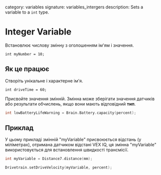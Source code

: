 category: variables 
signature: variables_intergers
description: Sets a variable to a `int` type.

# Integer Variable

Встановлює числову змінну з оголошенням ім'ям і значення.

`int myNumber = 10;`

## Як це працює

Створіть унікальне і характерне ім'я.

`int driveTime = 60;`

Присвойте значення змінній. Змінна може зберігати значення датчиків або результати обчислень, якщо вони мають відповідний **тип**.

```cpp
int lowBatteryLifeWarning = Brain.Battery.capacity(percent);
```


## Приклад

У цьому прикладі змінній "myVariable" присвоюється відстань (у міліметрах), отримана датчиком відстані VEX IQ, ця змінна "myVariable" використовується для встановлення швидкості трансмісії.

```cpp
int myVariable = Distance7.distance(mm);

Drivetrain.setDriveVelocity(myVariable, percent);
```

<advanced>
</advanced>